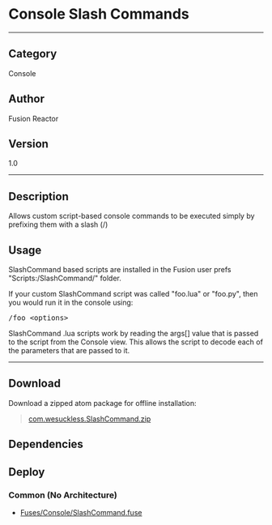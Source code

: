 # Console Slash Commands
___

## Category
Console

## Author
Fusion Reactor

## Version
1.0

___

## Description
<p>Allows custom script-based console commands to be executed simply by prefixing them with a slash (/)</p>

<h2>Usage</h2>

<p>SlashCommand based scripts are installed in the Fusion user prefs "Scripts:/SlashCommand/" folder.</p>

<p>If your custom SlashCommand script was called "foo.lua" or "foo.py", then you would run it in the console using:</p>
<pre>/foo &lt;options&gt;</pre>

<p>SlashCommand .lua scripts work by reading the args[] value that is passed to the script from the Console view. This allows the script to decode each of the parameters that are passed to it.</p>

___

## Download

Download a zipped atom package for offline installation:
> [com.wesuckless.SlashCommand.zip](https://gitlab.com/WeSuckLess/Reactor/-/archive/master/Reactor-master.zip?path=Atoms/com.wesuckless.SlashCommand)  

## Dependencies

## Deploy

### Common (No Architecture)

<ul>
<li><a href="https://gitlab.com/WeSuckLess/Reactor/-/blob/master/Atoms/com.wesuckless.SlashCommand/Fuses/Console/SlashCommand.fuse?ref_type=heads">Fuses/Console/SlashCommand.fuse</a></li>
</ul>

